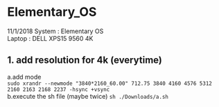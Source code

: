 # Elementary_OS


11/1/2018
System : Elementary OS  
Laptop : DELL XPS15 9560 4K  

## 1. add resolution for 4k (everytime)    

a.add mode  
`sudo xrandr --newmode "3840*2160_60.00" 712.75 3840 4160 4576 5312 2160 2163 2168 2237 -hsync +vsync`  
b.execute the sh file  (maybe twice)
`sh ./Downloads/a.sh`
